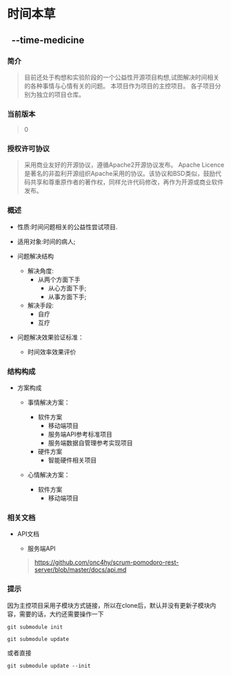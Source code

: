 时间本草
===
&nbsp;&nbsp;--time-medicine
---

### 简介

> 目前还处于构想和实验阶段的一个公益性开源项目构想,试图解决时间相关的各种事情与心情有关的问题。
> 本项目作为项目的主控项目。
> 各子项目分别为独立的项目仓库。

### 当前版本
> 0

### 授权许可协议
> 采用商业友好的开源协议，遵循Apache2开源协议发布。
> Apache Licence是著名的非盈利开源组织Apache采用的协议。该协议和BSD类似，鼓励代码共享和尊重原作者的著作权，同样允许代码修改，再作为开源或商业软件发布。

### 概述

* 性质:时间问题相关的公益性尝试项目.

* 适用对象:时间的病人;

* 问题解决结构
    * 解决角度:
        * 从两个方面下手
	        * 从心方面下手;
	        * 从事方面下手;
    * 解决手段:
        * 自疗
        * 互疗

* 问题解决效果验证标准：
    * 时间效率效果评价

### 结构构成
* 方案构成
    * 事情解决方案：
        * 软件方案
            * 移动端项目
            * 服务端API参考标准项目
            * 服务端数据自管理参考实现项目
        * 硬件方案
            * 智能硬件相关项目

    * 心情解决方案：
        * 软件方案
            * 移动端项目
            
### 相关文档
 * API文档
   * 服务端API
   
   > <https://github.com/onc4hy/scrum-pomodoro-rest-server/blob/master/docs/api.md>
   
### 提示
  因为主控项目采用子模块方式链接，所以在clone后，默认并没有更新子模块内容，需要的话，大约还需要操作一下
  
  `git submodule init`
  
  `git submodule update`
  
  或者直接
  
  `git submodule update --init`
